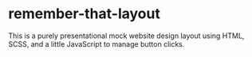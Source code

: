 # remember-that-layout
This is a purely presentational mock website design layout using HTML, SCSS, and a little JavaScript to manage button clicks.
